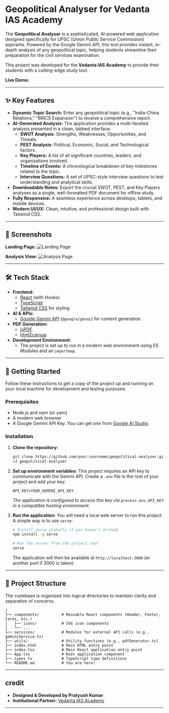 
# Geopolitical Analyser for Vedanta IAS Academy



The **Geopolitical Analyser** is a sophisticated, AI-powered web application designed specifically for UPSC (Union Public Service Commission) aspirants. Powered by the Google Gemini API, this tool provides instant, in-depth analysis of any geopolitical topic, helping students streamline their preparation for the civil services examination.

This project was developed for the **Vedanta IAS Academy** to provide their students with a cutting-edge study tool.

**Live Demo:** 



---

## ✨ Key Features

*   **Dynamic Topic Search:** Enter any geopolitical topic (e.g., "India-China Relations," "BRICS Expansion") to receive a comprehensive report.
*   **AI-Generated Analysis:** The application provides a multi-faceted analysis presented in a clean, tabbed interface:
    *   **SWOT Analysis:** Strengths, Weaknesses, Opportunities, and Threats.
    *   **PEST Analysis:** Political, Economic, Social, and Technological factors.
    *   **Key Players:** A list of all significant countries, leaders, and organizations involved.
    *   **Timeline of Events:** A chronological breakdown of key milestones related to the topic.
    *   **Interview Questions:** A set of UPSC-style interview questions to test understanding and analytical skills.
*   **Downloadable Notes:** Export the crucial SWOT, PEST, and Key Players analyses as a single, well-formatted PDF document for offline study.
*   **Fully Responsive:** A seamless experience across desktops, tablets, and mobile devices.
*   **Modern UI/UX:** Clean, intuitive, and professional design built with Tailwind CSS.

---

## 📸 Screenshots



**Landing Page:**
![Landing Page](https://raw.githubusercontent.com/username/repo/main/screenshots/landing.png)

**Analysis View:**
![Analysis Page](https://raw.githubusercontent.com/username/repo/main/screenshots/analysis.png)

---

## 🛠️ Tech Stack

*   **Frontend:**
    *   [React](https://reactjs.org/) (with Hooks)
    *   [TypeScript](https://www.typescriptlang.org/)
    *   [Tailwind CSS](https://tailwindcss.com/) for styling
*   **AI & APIs:**
    *   [Google Gemini API](https://ai.google.dev/) (`@google/genai`) for content generation.
*   **PDF Generation:**
    *   [jsPDF](https://github.com/parallax/jsPDF)
    *   [html2canvas](https://html2canvas.hertzen.com/)
*   **Development Environment:**
    *   The project is set up to run in a modern web environment using ES Modules and an `importmap`.

---

## 🚀 Getting Started

Follow these instructions to get a copy of the project up and running on your local machine for development and testing purposes.

### Prerequisites

*   Node.js and npm (or yarn)
*   A modern web browser
*   A Google Gemini API Key. You can get one from [Google AI Studio](https://makersuite.google.com/app/apikey).

### Installation

1.  **Clone the repository:**
    ```sh
    git clone https://github.com/your-username/geopolitical-analyser.git
    cd geopolitical-analyser
    ```

2.  **Set up environment variables:**
    This project requires an API key to communicate with the Gemini API. Create a `.env` file in the root of your project and add your key:
    ```
    API_KEY=YOUR_GEMINI_API_KEY
    ```
    *The application is configured to access this key via `process.env.API_KEY` in a compatible hosting environment.*

3.  **Run the application:**
    You will need a local web server to run this project. A simple way is to use `serve`:
    
    ```sh
    # Install serve globally if you haven't already
    npm install -g serve
    
    # Run the server from the project root
    serve
    ```
    The application will then be available at `http://localhost:3000` (or another port if 3000 is taken).

---

## 📁 Project Structure

The codebase is organized into logical directories to maintain clarity and separation of concerns.

```
/
├── components/          # Reusable React components (Header, Footer, Cards, etc.)
│   ├── icons/           # SVG icon components
│   └── ...
├── services/            # Modules for external API calls (e.g., geminiService.ts)
├── utils/               # Utility functions (e.g., pdfGenerator.ts)
├── index.html           # Main HTML entry point
├── index.tsx            # Main React application entry point
├── App.tsx              # Root application component
├── types.ts             # TypeScript type definitions
└── README.md            # You are here!
```

---

##  credit

*   **Designed & Developed by Pratyush Kumar**
*   **Institutional Partner:** [Vedanta IAS Academy](https://www.vedantaiasacademy.com/)

---



